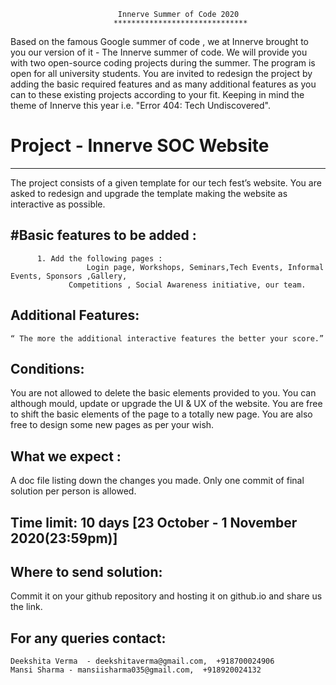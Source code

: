                                                     
						    Innerve Summer of Code 2020
						   ******************************
													
Based on the famous Google summer of code , we at Innerve  brought to you our version of it - The Innerve summer of code. We will 
provide you with two open-source coding projects during the summer. The program is open for all university students.
You are invited to redesign the project by adding the basic required features and as many additional features as you can to these
existing projects according to your fit. Keeping in mind the theme of Innerve this year i.e. "Error 404: Tech Undiscovered". 

# Project  - Innerve SOC Website
--------------------------------
The project consists of a given template for our tech fest’s website. You are asked to redesign and upgrade the template making the
website as interactive as possible.

#Basic features to be added :
----------------------------
          1. Add the following pages : 
		             Login page, Workshops, Seminars,Tech Events, Informal Events, Sponsors ,Gallery,
			     Competitions , Social Awareness initiative, our team.

Additional Features:
--------------------
	“ The more the additional interactive features the better your score.”
 
Conditions:
-----------
You are not allowed to delete the basic elements provided to you.
You can although mould, update or upgrade the UI & UX of the website.
You are free to shift the basic elements of the page to a totally new page.
You are also free to design some new pages as per your wish.

What we expect :
----------------
A doc file listing down the changes you made.
Only one commit of final solution per person is allowed.

Time limit: 10 days [23 October - 1 November 2020(23:59pm)]
-----------

Where to send solution:
-----------------------
Commit it on your github repository and hosting it on github.io and share us the link.

For any queries contact: 
------------------------
    Deekshita Verma  - deekshitaverma@gmail.com,  +918700024906
    Mansi Sharma - mansiisharma035@gmail.com,  +918920024132

